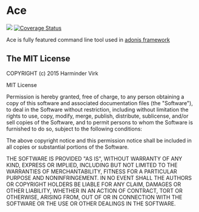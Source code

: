 # Ace

![](https://img.shields.io/travis/adonisjs/ace.svg)
[![Coverage Status](https://coveralls.io/repos/adonisjs/ace/badge.svg?branch=master&service=github)](https://coveralls.io/github/adonisjs/ace?branch=master)

Ace is fully featured command line tool used in [adonis framework](http://adonisjs.com)

## The MIT License

COPYRIGHT (c) 2015 Harminder Virk

MIT License

Permission is hereby granted, free of charge, to any person obtaining
a copy of this software and associated documentation files (the
"Software"), to deal in the Software without restriction, including
without limitation the rights to use, copy, modify, merge, publish,
distribute, sublicense, and/or sell copies of the Software, and to
permit persons to whom the Software is furnished to do so, subject to
the following conditions:

The above copyright notice and this permission notice shall be
included in all copies or substantial portions of the Software.

THE SOFTWARE IS PROVIDED "AS IS", WITHOUT WARRANTY OF ANY KIND,
EXPRESS OR IMPLIED, INCLUDING BUT NOT LIMITED TO THE WARRANTIES OF
MERCHANTABILITY, FITNESS FOR A PARTICULAR PURPOSE AND
NONINFRINGEMENT. IN NO EVENT SHALL THE AUTHORS OR COPYRIGHT HOLDERS BE
LIABLE FOR ANY CLAIM, DAMAGES OR OTHER LIABILITY, WHETHER IN AN ACTION
OF CONTRACT, TORT OR OTHERWISE, ARISING FROM, OUT OF OR IN CONNECTION
WITH THE SOFTWARE OR THE USE OR OTHER DEALINGS IN THE SOFTWARE.
